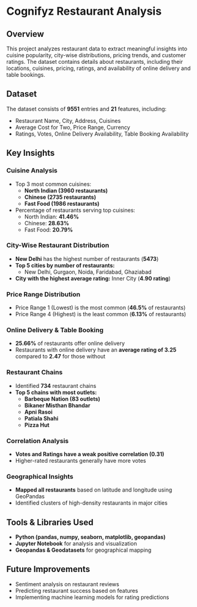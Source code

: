 # Cognifyz Restaurant Analysis

## Overview
This project analyzes restaurant data to extract meaningful insights into cuisine popularity, city-wise distributions, pricing trends, and customer ratings. The dataset contains details about restaurants, including their locations, cuisines, pricing, ratings, and availability of online delivery and table bookings.

## Dataset
The dataset consists of **9551** entries and **21** features, including:
- Restaurant Name, City, Address, Cuisines
- Average Cost for Two, Price Range, Currency
- Ratings, Votes, Online Delivery Availability, Table Booking Availability

## Key Insights
### **Cuisine Analysis**
- Top 3 most common cuisines:
  - **North Indian (3960 restaurants)**
  - **Chinese (2735 restaurants)**
  - **Fast Food (1986 restaurants)**
- Percentage of restaurants serving top cuisines:
  - North Indian: **41.46%**
  - Chinese: **28.63%**
  - Fast Food: **20.79%**

### **City-Wise Restaurant Distribution**
- **New Delhi** has the highest number of restaurants (**5473**)
- **Top 5 cities by number of restaurants:**
  - New Delhi, Gurgaon, Noida, Faridabad, Ghaziabad
- **City with the highest average rating:** Inner City (**4.90 rating**)

### **Price Range Distribution**
- Price Range 1 (Lowest) is the most common (**46.5%** of restaurants)
- Price Range 4 (Highest) is the least common (**6.13%** of restaurants)

### **Online Delivery & Table Booking**
- **25.66%** of restaurants offer online delivery
- Restaurants with online delivery have an **average rating of 3.25** compared to **2.47** for those without

### **Restaurant Chains**
- Identified **734** restaurant chains
- **Top 5 chains with most outlets:**
  - **Barbeque Nation (83 outlets)**
  - **Bikaner Misthan Bhandar**
  - **Apni Rasoi**
  - **Patiala Shahi**
  - **Pizza Hut**

### **Correlation Analysis**
- **Votes and Ratings have a weak positive correlation (0.31)**
- Higher-rated restaurants generally have more votes

### **Geographical Insights**
- **Mapped all restaurants** based on latitude and longitude using GeoPandas
- Identified clusters of high-density restaurants in major cities

## Tools & Libraries Used
- **Python (pandas, numpy, seaborn, matplotlib, geopandas)**
- **Jupyter Notebook** for analysis and visualization
- **Geopandas & Geodatasets** for geographical mapping

## Future Improvements
- Sentiment analysis on restaurant reviews
- Predicting restaurant success based on features
- Implementing machine learning models for rating predictions
